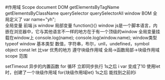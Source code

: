 #作用域 Scope
document DOM
    getElementsByTagName
    getElementsByClassName
    querySelector
    querySelectorAll
window BOM
    全局定义了 var name="yh";   
    全局变量    前端 js window
    局部变量    function(){}
    window      js是一个脚本语言，内嵌在浏览器中，它与其他语言不一样的地方在于有一个顶级的window
                全局变量挂载在window上      console.log(name);  console.log(window.name);
                window类型  typeof window
                基本类型    数值，字符串，布尔，unll，undefined，symbol     object
const let
    比var 优秀的地方 遵守块级作用域     全局->函数局部->块级作用域
    scope 范围

setTimeout 异步的内置函数
    for 循环 立即同步执行
    1s之后  i var 变成了10
    使用let时，创建了一个块级作用域 for{块级作用域let}
    1s之后  能找到之前的i